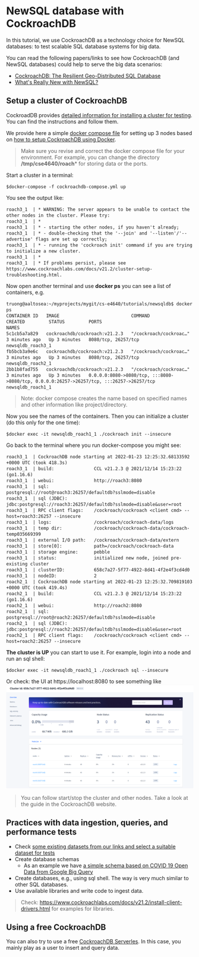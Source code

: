 # NewSQL database with CockroachDB

In this tutorial, we use CockroachDB as a technology choice for NewSQL databases: to test scalable SQL database systems for big data.

You can read the following papers/links to see how CockroachDB (and NewSQL databases) could help to serve the big data scenarios:
- [CockroachDB: The Resilient Geo-Distributed SQL Database](https://dl.acm.org/doi/10.1145/3318464.3386134)
- [What's Really New with NewSQL?](https://dl.acm.org/doi/10.1145/3003665.3003674)

## Setup a cluster of CockroachDB

CockroadDB provides [detailed information for installing a cluster for testing](https://www.cockroachlabs.com/docs/stable/install-cockroachdb-linux.html). You can find the instructions and follow them.

We provide here a simple [docker compose file](cockroachdb-compose.yml) for setting up 3 nodes based on [how to setup CockroachDB using Docker](https://www.cockroachlabs.com/docs/stable/start-a-local-cluster-in-docker-mac.html).

>Make sure you revise and correct the docker compose file for your environment. For example, you can change the directory **/tmp/cse4640/roach*** for storing data or the ports.

Start a cluster in a terminal:

```
$docker-compose -f cockroachdb-compose.yml up
```
You see the output like:
```
roach3_1  | * WARNING: The server appears to be unable to contact the other nodes in the cluster. Please try:
roach3_1  | *
roach3_1  | * - starting the other nodes, if you haven't already;
roach3_1  | * - double-checking that the '--join' and '--listen'/'--advertise' flags are set up correctly;
roach3_1  | * - running the 'cockroach init' command if you are trying to initialize a new cluster.
roach3_1  | *
roach3_1  | * If problems persist, please see https://www.cockroachlabs.com/docs/v21.2/cluster-setup-troubleshooting.html.

```

Now open another terminal and use **docker ps** you can see a list of containers, e.g.

```
truong@aaltosea:~/myprojects/mygit/cs-e4640/tutorials/newsqldb$ docker ps
CONTAINER ID   IMAGE                           COMMAND                  CREATED         STATUS         PORTS                                                                                      NAMES
5c1cb5a7a829   cockroachdb/cockroach:v21.2.3   "/cockroach/cockroac…"   3 minutes ago   Up 3 minutes   8080/tcp, 26257/tcp                                                                        newsqldb_roach3_1
fb5bcb3a9e6c   cockroachdb/cockroach:v21.2.3   "/cockroach/cockroac…"   3 minutes ago   Up 3 minutes   8080/tcp, 26257/tcp                                                                        newsqldb_roach2_1
2bb1b8fad755   cockroachdb/cockroach:v21.2.3   "/cockroach/cockroac…"   3 minutes ago   Up 3 minutes   0.0.0.0:8080->8080/tcp, :::8080->8080/tcp, 0.0.0.0:26257->26257/tcp, :::26257->26257/tcp   newsqldb_roach1_1
```
>Note: docker compose creates the name based on specified names and other information like project/directory.

Now you see the names of the containers. Then you can initialize a cluster (do this only for the one time):

```
$docker exec -it newsqldb_roach1_1 ./cockroach init --insecure
```

Go back to the terminal where you run docker-compose you might see:

```
roach3_1  | CockroachDB node starting at 2022-01-23 12:25:32.68133592 +0000 UTC (took 418.3s)
roach3_1  | build:               CCL v21.2.3 @ 2021/12/14 15:23:22 (go1.16.6)
roach3_1  | webui:               http://roach3:8080
roach3_1  | sql:                 postgresql://root@roach3:26257/defaultdb?sslmode=disable
roach3_1  | sql (JDBC):          jdbc:postgresql://roach3:26257/defaultdb?sslmode=disable&user=root
roach3_1  | RPC client flags:    /cockroach/cockroach <client cmd> --host=roach3:26257 --insecure
roach3_1  | logs:                /cockroach/cockroach-data/logs
roach3_1  | temp dir:            /cockroach/cockroach-data/cockroach-temp035669399
roach3_1  | external I/O path:   /cockroach/cockroach-data/extern
roach3_1  | store[0]:            path=/cockroach/cockroach-data
roach3_1  | storage engine:      pebble
roach3_1  | status:              initialized new node, joined pre-existing cluster
roach3_1  | clusterID:           658c7a27-5f77-4922-8d41-4f2e4f3cd4d0
roach3_1  | nodeID:              2
roach2_1  | CockroachDB node starting at 2022-01-23 12:25:32.709819103 +0000 UTC (took 419.4s)
roach2_1  | build:               CCL v21.2.3 @ 2021/12/14 15:23:22 (go1.16.6)
roach2_1  | webui:               http://roach2:8080
roach2_1  | sql:                 postgresql://root@roach2:26257/defaultdb?sslmode=disable
roach2_1  | sql (JDBC):          jdbc:postgresql://roach2:26257/defaultdb?sslmode=disable&user=root
roach2_1  | RPC client flags:    /cockroach/cockroach <client cmd> --host=roach2:26257 --insecure

```
**The cluster is UP** you can start to use it. For example, login into a node and run an sql shell:

```
$docker exec -it newsqldb_roach1_1 ./cockroach sql --insecure
```

Or check: the UI at https://localhost:8080 to see something like
![CockroachDB UI](cockroachdbui.png)

>You can follow start/stop the cluster and other nodes. Take a look at the guide in the CockroachDB website.

## Practices with data ingestion, queries, and performance tests

- Check [some existing datasets from our links and select a suitable dataset for tests](../../data/README.md)
- Create database schemas
  - As an example we have [a simple schema based on COVID 19 Open Data from Google Big Query](sampleschema.sql)
- Create databases, e.g., using sql shell. The way is very much similar to other SQL databases.
- Use available libraries and write code to ingest data.
>Check: https://www.cockroachlabs.com/docs/v21.2/install-client-drivers.html for examples for libraries.

## Using a free CockroachDB

You can also try to use a free [CockroachDB Serverles](https://www.cockroachlabs.com/pricing/). In this case, you mainly play as a user to insert and query data.

